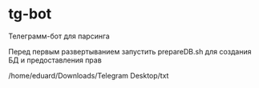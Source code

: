 # tg-bot
Телеграмм-бот для парсинга

Перед первым развертыванием запустить prepareDB.sh для создания БД и предоставления прав

/home/eduard/Downloads/Telegram Desktop/txt
